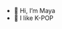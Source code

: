 - 👋 Hi, I’m Maya
- 👀 I like K-POP


<!---
m4831145/m4831145 is a ✨ special ✨ repository because its `README.md` (this file) appears on your GitHub profile.
You can click the Preview link to take a look at your changes.
--->
